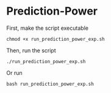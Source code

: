 # Prediction-Power
First, make the script executable
```
chmod +x run_prediction_power_exp.sh
```
Then, run the script
```
./run_prediction_power_exp.sh
```
Or run
```
bash run_prediction_power_exp.sh
```